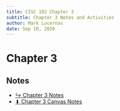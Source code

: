 ```yaml
---
title: CISC 192 Chapter 3
subtitle: Chapter 3 Notes and Activities
author: Mark Lucernas
date: Sep 10, 2020
---
```



# Chapter 3

## Notes

- [↪ Chapter 3 Notes](notes)
- [⬇ Chapter 3 Canvas Notes](file:../../../../../files/fall-2020/CISC-192/chapter-3/chapter-3_notes.pdf)

